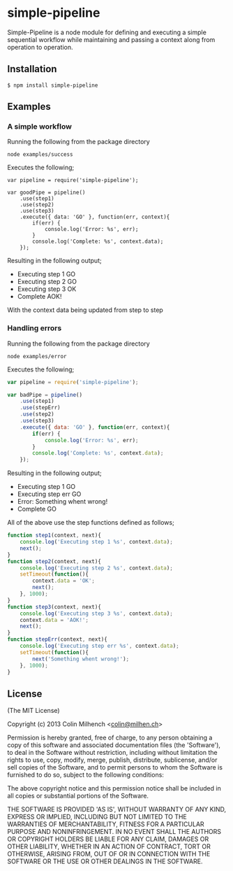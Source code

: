 
# simple-pipeline

Simple-Pipeline is a node module for defining and executing a simple sequential workflow while maintaining and passing a context along from operation to operation.

## Installation

    $ npm install simple-pipeline

## Examples

### A simple workflow
Running the following from the package directory

    node examples/success

Executes the following;

```
var pipeline = require('simple-pipeline');

var goodPipe = pipeline()
	.use(step1)
	.use(step2)
	.use(step3)
	.execute({ data: 'GO' }, function(err, context){
		if(err) {
			console.log('Error: %s', err);
		}
		console.log('Complete: %s', context.data);
	});
```
Resulting in the following output;
 - Executing step 1 GO
 - Executing step 2 GO
 - Executing step 3 OK
 - Complete AOK!

 With the context data being updated from step to step

### Handling errors
Running the following from the package directory

    node examples/error

Executes the following;

```js
var pipeline = require('simple-pipeline');

var badPipe = pipeline()
	.use(step1)
	.use(stepErr)
	.use(step2)
	.use(step3)
	.execute({ data: 'GO' }, function(err, context){
		if(err) {
			console.log('Error: %s', err);
		}
		console.log('Complete: %s', context.data);
	});
```
Resulting in the following output;
 - Executing step 1 GO
 - Executing step err GO
 - Error: Something whent wrong!
 - Complete GO

All of the above use the step functions defined as follows;

```js
function step1(context, next){
	console.log('Executing step 1 %s', context.data);
	next();	
}
function step2(context, next){
	console.log('Executing step 2 %s', context.data);
	setTimeout(function(){
		context.data = 'OK';
		next();
	}, 1000);
}
function step3(context, next){
	console.log('Executing step 3 %s', context.data);
	context.data = 'AOK!';
	next();	
}
function stepErr(context, next){
	console.log('Executing step err %s', context.data);
	setTimeout(function(){
		next('Something whent wrong!');
	}, 1000);
}
```

## License 

(The MIT License)

Copyright (c) 2013 Colin Milhench &lt;colin@milhen.ch&gt;

Permission is hereby granted, free of charge, to any person obtaining
a copy of this software and associated documentation files (the
'Software'), to deal in the Software without restriction, including
without limitation the rights to use, copy, modify, merge, publish,
distribute, sublicense, and/or sell copies of the Software, and to
permit persons to whom the Software is furnished to do so, subject to
the following conditions:

The above copyright notice and this permission notice shall be
included in all copies or substantial portions of the Software.

THE SOFTWARE IS PROVIDED 'AS IS', WITHOUT WARRANTY OF ANY KIND,
EXPRESS OR IMPLIED, INCLUDING BUT NOT LIMITED TO THE WARRANTIES OF
MERCHANTABILITY, FITNESS FOR A PARTICULAR PURPOSE AND NONINFRINGEMENT.
IN NO EVENT SHALL THE AUTHORS OR COPYRIGHT HOLDERS BE LIABLE FOR ANY
CLAIM, DAMAGES OR OTHER LIABILITY, WHETHER IN AN ACTION OF CONTRACT,
TORT OR OTHERWISE, ARISING FROM, OUT OF OR IN CONNECTION WITH THE
SOFTWARE OR THE USE OR OTHER DEALINGS IN THE SOFTWARE.